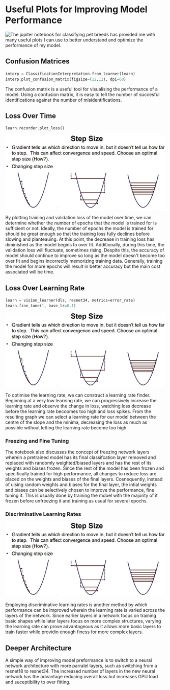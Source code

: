 # Useful Plots for Improving Model Performance

![The jupiter notebook for classifying pet breeds](https://github.com/lovellbrian/fastbook/blob/master/05_pet_breeds.ipynb) has provided me with many useful plots I can use to better understand and optimize the performance of my model.

## Confusion Matrices
```python
interp = ClassificationInterpretation.from_learner(learn)
interp.plot_confusion_matrix(figsize=(12,12), dpi=60)
```
The confusion matrix is a useful tool for visualising the performance of a model. Using a confusion matrix, it is easy to tell the number of succesful identifications against the number of misidentifications.

## Loss Over Time
```python
learn.recorder.plot_loss()
````

![](/Capture6.JPG)

By plotting training and validation loss of the model over time, we can determine whether the number of epochs that the model is trained for is sufficient or not. Ideally, the number of epochs the model is trained for should be great enough so that the training loss fully declines before slowing and planteauing. At this point, the decrease in training loss has diminished as the model begins to over fit. Additionally, during this time, the validation loss will fluctuate, sometimes rising. Despite this, the accuracy of model should continue to improve so long as the model doesn't become too over fit and begins incorrectly memorizing training data. Generally, training the model for more epochs will result in better accuracy but the main cost associated will be time.

## Loss Over Learning Rate
```python
learn = vision_learner(dls, resnet34, metrics=error_rate)
learn.fine_tune(1, base_lr=0.1)
```

![](/Capture6.JPG)

To optimise the learning rate, we can construct a learning rate finder. Beginning at a very low learning rate, we can progressively increase the learning rate and observe the change in loss, watching loss decrease before the learning rate becoomes too high and loss spikes. From the resulting graph we can select a learning rate for our model between the centre of the slope and the minima, decreasing the loss as much as possible without letting the learning rate become too high.

### Freezing and Fine Tuning
The notebook also discusses the concept of freezing network layers wherein a pretrained model has its final classifcation layer removed and replaced with randomly weighted/biased layers and has the rest of its weights and biases frozen. Since the rest of the model has been frozen and specifically trained for high performance, all changes to reduce loss are placed on the weights and biases of the final layers. Cosnequently, instead of uising random weights and biases for the final layer, the intial weights and biases can be selectively chosen to improve the performance, fine tuning it. This is usually done by training  the mdoel with the majority of it  frozen before unfreezing it and training as usual for several epochs.

### Discriminative Learning Rates

![](/Capture6.JPG)

Employing discriminative learning rates is another method by which performance can be improved wherein the learning rate is varied across the layers of the network. Since earlier layers in a network focus on training basic shapes while later layers focus on more complex structures, varying the learning rate can prove advantageous as it allows more basic layers to train faster while providin enough finess for more complex layers.

## Deeper Architecture
A simple way of improving model preformance is to switch to a neural network architecture with more parralel layers, such as switching from a resnet18 to resnet34. The increased number of layers in the new neural network has the advantage reducing overall loss but increases GPU load and suceptibility to over fitting.
